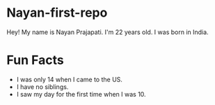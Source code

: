 # Nayan-first-repo
Hey!
My name is Nayan Prajapati.
I'm 22 years old.
I was born in India.

# Fun Facts
* I was only 14 when I came to the US.
* I have no siblings.
* I saw my day for the first time when I was 10.